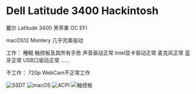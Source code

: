 # Dell Latitude 3400 Hackintosh
戴尔 Latitude 3400 黑苹果 OC EFI

macOS12 Montery 几乎完美驱动

工作：
睡眠
触控板及其所有手势
声音驱动正常
Intel显卡驱动正常
麦克风正常
蓝牙正常
USB口驱动正常
......

不工作：
720p WebCam不正常工作

![SSDT](https://github.com/Clarecheng2021/Hackintosh/assets/86830464/3d726df9-4095-475f-b462-4938c8f51fea)
![macOS](https://github.com/Clarecheng2021/Hackintosh/assets/86830464/4269f264-5c76-4c5e-a9fe-1132adab1c47)
![ACPI](https://github.com/Clarecheng2021/Hackintosh/assets/86830464/e848d3fa-6f73-43c1-af24-66f3685768cc)
![触控板](https://github.com/Clarecheng2021/Hackintosh/assets/86830464/ffc21fe8-06ab-4167-9132-58eff88d4075)
